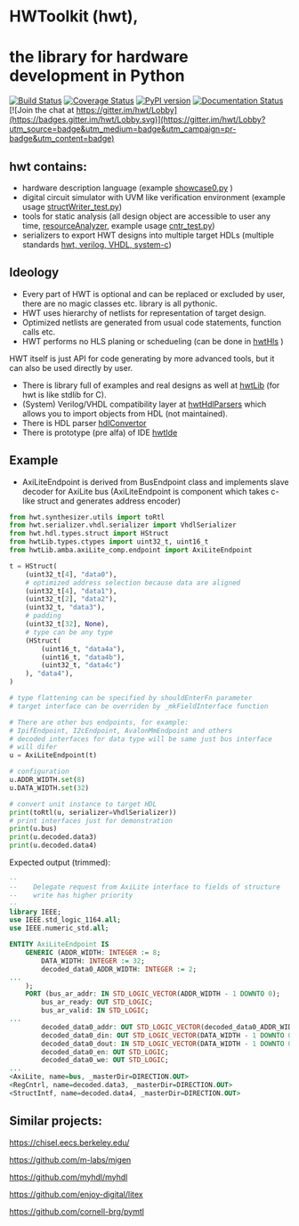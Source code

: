 # HWToolkit (hwt),
# the library for hardware development in Python
[![Build Status](https://travis-ci.org/Nic30/hwt.svg?branch=master)](https://travis-ci.org/Nic30/hwt)
[![Coverage Status](https://coveralls.io/repos/github/Nic30/hwt/badge.svg?branch=master)](https://coveralls.io/github/Nic30/hwt?branch=master)
[![PyPI version](https://badge.fury.io/py/hwt.svg)](http://badge.fury.io/py/hwt) 
[![Documentation Status](https://readthedocs.org/projects/hwtoolkit/badge/?version=latest)](http://hwtoolkit.readthedocs.io/en/latest/?badge=latest) 
[![Join the chat at https://gitter.im/hwt/Lobby](https://badges.gitter.im/hwt/Lobby.svg)](https://gitter.im/hwt/Lobby?utm_source=badge&utm_medium=badge&utm_campaign=pr-badge&utm_content=badge)

## hwt contains:

* hardware description language (example [showcase0.py](https://github.com/Nic30/hwtLib/blob/master/hwtLib/samples/showcase0.py) )
* digital circuit simulator with UVM like verification environment (example usage [structWriter_test.py](https://github.com/Nic30/hwtLib/blob/master/hwtLib/structManipulators/structWriter_test.py))
* tools for static analysis (all design object are accessible to user any time, [resourceAnalyzer](https://github.com/Nic30/hwt/blob/master/hwt/serializer/resourceAnalyzer/analyzer.py), example usage [cntr_test.py](https://github.com/Nic30/hwtLib/blob/master/hwtLib/samples/arithmetic/cntr_test.py))
* serializers to export HWT designs into multiple target HDLs (multiple standards [hwt, verilog, VHDL, system-c](https://github.com/Nic30/hwt/tree/master/hwt/serializer))

## Ideology

* Every part of HWT is optional and can be replaced or excluded by user, there are no magic classes etc. library is all pythonic.
* HWT uses hierarchy of netlists for representation of target design.
* Optimized netlists are generated from usual code statements, function calls etc.
* HWT performs no HLS planing or schedueling (can be done in [hwtHls](https://github.com/Nic30/hwtHls) )



HWT itself is just API for code generating by more advanced tools, but it can also be used directly by user.
* There is library full of examples and real designs as well at [hwtLib](https://github.com/Nic30/hwtLib) (for hwt is like stdlib for C).
* (System) Verilog/VHDL compatibility layer at [hwtHdlParsers](https://github.com/Nic30/hwtHdlParsers) which allows you to import objects from HDL (not maintained).
* There is HDL parser [hdlConvertor](https://github.com/Nic30/hdlConvertor)
* There is prototype (pre alfa) of IDE [hwtIde](https://github.com/Nic30/hwtIde)


## Example

* AxiLiteEndpoint is derived from BusEndpoint class and implements slave decoder for AxiLite bus
(AxiLiteEndpoint is component which takes c-like struct and generates address encoder)

```python
from hwt.synthesizer.utils import toRtl
from hwt.serializer.vhdl.serializer import VhdlSerializer
from hwt.hdl.types.struct import HStruct
from hwtLib.types.ctypes import uint32_t, uint16_t
from hwtLib.amba.axiLite_comp.endpoint import AxiLiteEndpoint

t = HStruct(
    (uint32_t[4], "data0"),
    # optimized address selection because data are aligned
    (uint32_t[4], "data1"),
    (uint32_t[2], "data2"),
    (uint32_t, "data3"),
    # padding
    (uint32_t[32], None),
    # type can be any type
    (HStruct(
        (uint16_t, "data4a"),
        (uint16_t, "data4b"),
        (uint32_t, "data4c")
    ), "data4"),
)

# type flattening can be specified by shouldEnterFn parameter
# target interface can be overriden by _mkFieldInterface function

# There are other bus endpoints, for example:
# IpifEndpoint, I2cEndpoint, AvalonMmEndpoint and others
# decoded interfaces for data type will be same just bus interface
# will difer
u = AxiLiteEndpoint(t)

# configuration
u.ADDR_WIDTH.set(8)
u.DATA_WIDTH.set(32)

# convert unit instance to target HDL
print(toRtl(u, serializer=VhdlSerializer))
# print interfaces just for demonstration
print(u.bus)
print(u.decoded.data3)
print(u.decoded.data4)
```

Expected output (trimmed):
```vhdl
--
--    Delegate request from AxiLite interface to fields of structure
--    write has higher priority
--    
library IEEE;
use IEEE.std_logic_1164.all;
use IEEE.numeric_std.all;

ENTITY AxiLiteEndpoint IS
    GENERIC (ADDR_WIDTH: INTEGER := 8;
        DATA_WIDTH: INTEGER := 32;
        decoded_data0_ADDR_WIDTH: INTEGER := 2;
...
    );
    PORT (bus_ar_addr: IN STD_LOGIC_VECTOR(ADDR_WIDTH - 1 DOWNTO 0);
        bus_ar_ready: OUT STD_LOGIC;
        bus_ar_valid: IN STD_LOGIC;
...
        decoded_data0_addr: OUT STD_LOGIC_VECTOR(decoded_data0_ADDR_WIDTH - 1 DOWNTO 0);
        decoded_data0_din: OUT STD_LOGIC_VECTOR(DATA_WIDTH - 1 DOWNTO 0);
        decoded_data0_dout: IN STD_LOGIC_VECTOR(DATA_WIDTH - 1 DOWNTO 0);
        decoded_data0_en: OUT STD_LOGIC;
        decoded_data0_we: OUT STD_LOGIC;
...
<AxiLite, name=bus, _masterDir=DIRECTION.OUT>
<RegCntrl, name=decoded.data3, _masterDir=DIRECTION.OUT>
<StructIntf, name=decoded.data4, _masterDir=DIRECTION.OUT>
```



## Similar projects:

https://chisel.eecs.berkeley.edu/

https://github.com/m-labs/migen

https://github.com/myhdl/myhdl

https://github.com/enjoy-digital/litex

https://github.com/cornell-brg/pymtl
